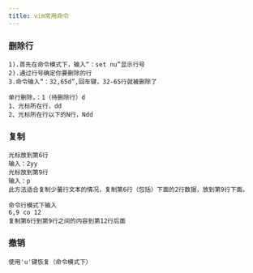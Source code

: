 ```yaml
---
title: vim常用命令
---
```


### 删除行
```
1).首先在命令模式下，输入“：set nu”显示行号
2).通过行号确定你要删除的行 
3.命令输入“：32,65d”,回车键，32-65行就被删除了

单行删除，：1（待删除行）d
1、光标所在行，dd
2、光标所在行以下的N行，Ndd
```

### 复制
```
光标放到第6行
输入：2yy
光标放到第9行
输入：p
此方法适合复制少量行文本的情况，复制第6行（包括）下面的2行数据，放到第9行下面。

命令行模式下输入
6,9 co 12
复制第6行到第9行之间的内容到第12行后面
```
### 撤销
```
使用'u'键恢复（命令模式下）
```